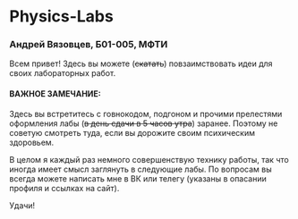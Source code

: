 # Physics-Labs

### Андрей Вязовцев, Б01-005, МФТИ

Всем привет! Здесь вы можете (~~скатать~~) повзаимствовать идеи для своих лабораторных работ. 

#### ВАЖНОЕ ЗАМЕЧАНИЕ:

Здесь вы встретитесь с говнокодом, подгоном и прочими прелестями оформления лабы (~~в день сдачи в 5 часов утра~~) заранее. Поэтому не советую смотреть туда, если 
вы дорожите своим психическим здоровьем. 

В целом я каждый раз немного совершенствую технику работы, так что иногда имеет смысл заглянуть в следующие лабы. По вопросам вы всегда можете написать мне в ВК
или телегу (указаны в опасании профиля и ссылках на сайт).

Удачи!
